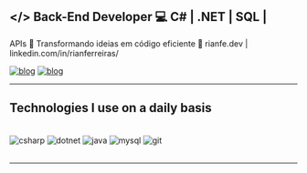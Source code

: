 ## </> Back-End Developer 💻 C# | .NET | SQL | 
APIs 🚀 Transformando ideias em código eficiente 🔗 
rianfe.dev | linkedin.com/in/rianferreiras/

[![blog](https://img.shields.io/badge/Gmail-D14836?style=for-the-badge&logo=gmail&logoColor=white)](mailto:riandasilva2@gmail.com)
[![blog](https://img.shields.io/badge/LinkedIn-0077B5?style=for-the-badge&logo=linkedin&logoColor=white
)](https://www.linkedin.com/in/rianferreiras/)


<hr/>

## Technologies I use on a daily basis
<div style="display inline_block"><br/>
  <img align="center" alt="csharp" src="https://img.shields.io/badge/C%23-239120?style=for-the-badge&logo=c-sharp&logoColor=white"/>
  <img align="center" alt="dotnet" src="https://img.shields.io/badge/.NET-5C2D91?style=for-the-badge&logo=.net&logoColor=white"/>
  <img align="center" alt="java" src="https://img.shields.io/badge/Java-ED8B00?style=for-the-badge&logo=openjdk&logoColor=white"/>
  <img align="center" alt="mysql" src="https://img.shields.io/badge/MySQL-00000F?style=for-the-badge&logo=mysql&logoColor=white"/>
  <img align="center" alt="git" src="https://img.shields.io/badge/GIT-E44C30?style=for-the-badge&logo=git&logoColor=white"/>
</div><br/>
<hr/>
